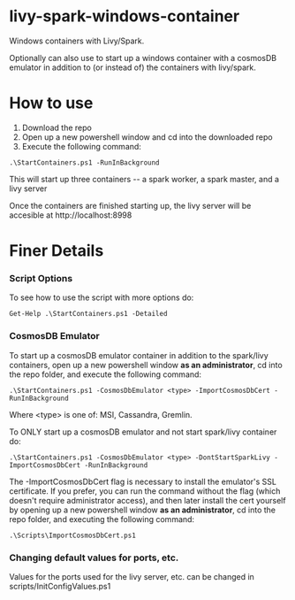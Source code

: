 # livy-spark-windows-container
Windows containers with Livy/Spark. 

Optionally can also use to start up a windows container with a cosmosDB emulator in addition to (or instead of) the containers with livy/spark.

# How to use
1. Download the repo
2. Open up a new powershell window and cd into the downloaded repo
2. Execute the following command:
```
.\StartContainers.ps1 -RunInBackground
```
  This will start up three containers -- a spark worker, a spark master, and a livy server
  
  Once the containers are finished starting up, the livy server will be accesible at http://localhost:8998
  
# Finer Details
### Script Options
To see how to use the script with more options do:
```
Get-Help .\StartContainers.ps1 -Detailed 
```
### CosmosDB Emulator
To start up a cosmosDB emulator container in addition to the spark/livy containers, open up a new powershell window <b>as an administrator</b>, cd into the repo folder, and execute the following command:
```
.\StartContainers.ps1 -CosmosDbEmulator <type> -ImportCosmosDbCert -RunInBackground
```
Where \<type\> is one of: MSI, Cassandra, Gremlin.

To ONLY start up a cosmosDB emulator and not start spark/livy container do:

```
.\StartContainers.ps1 -CosmosDbEmulator <type> -DontStartSparkLivy -ImportCosmosDbCert -RunInBackground
```
The -ImportCosmosDbCert flag is necessary to install the emulator's SSL certificate. If you prefer, you can run the command
without the flag (which doesn't require administrator access), and then later install the cert yourself by opening up a new powershell window <b>as an administrator</b>, cd into the repo folder, and executing the following command:
```
.\Scripts\ImportCosmosDbCert.ps1
```

### Changing default values for ports, etc.
Values for the ports used for the livy server, etc. can be changed in scripts/InitConfigValues.ps1
